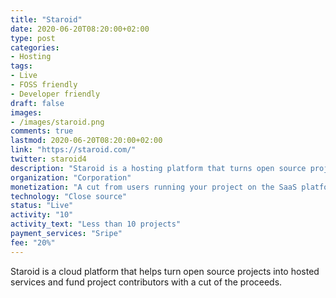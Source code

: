 ```yaml
---
title: "Staroid"
date: 2020-06-20T08:20:00+02:00
type: post
categories:
- Hosting
tags:
- Live
- FOSS friendly
- Developer friendly
draft: false
images:
- /images/staroid.png
comments: true
lastmod: 2020-06-20T08:20:00+02:00
link: "https://staroid.com/"
twitter: staroid4
description: "Staroid is a hosting platform that turns open source projects into running services to fund project contributors."
organization: "Corporation"
monetization: "A cut from users running your project on the SaaS platform"
technology: "Close source"
status: "Live"
activity: "10"
activity_text: "Less than 10 projects"
payment_services: "Sripe"
fee: "20%"
---
```


Staroid is a cloud platform that helps turn open source projects into hosted services and fund project contributors with a cut of the proceeds.<!--more-->

